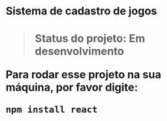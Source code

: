 <h1>Sistema de cadastro de jogos<h1>

> Status do projeto: Em desenvolvimento 

Para rodar esse projeto na sua máquina, por favor digite:

```
npm install react
```
